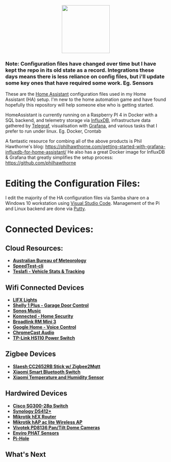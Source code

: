 
<p align="center">
<img src="https://www.home-assistant.io/images/home-assistant-logo.svg" width="150">
</p>

### Note: Configuration files have changed over time but I have kept the repo in its old state as a record.  Integrations these days means there is less reliance on config files, but i'll update some key ones that have required some work. Eg. Sensors

These are the [Home Assistant](https://home-assistant.io/) configuration files used in my Home Assistant (HA) setup. 
I'm new to the home automation game and have found hopefully this repository will help someone else who is getting started. 

HomeAssistant is currently running on a Raspberry PI 4 in Docker with a SQL backend, and telemetry storage via [InfluxDB](https://www.influxdata.com/time-series-platform/influxdb/), infrastructure data gathered by [Telegraf](https://www.influxdata.com/time-series-platform/telegraf), visualisation with [Grafana](https://grafana.com/), and various tasks that I prefer to run under linux. Eg. Docker, Crontab 

A fantastic resource for combing all of the above products is Phil Hawthorne's blog: https://philhawthorne.com/getting-started-with-grafana-influxdb-for-home-assistant/
He also has a great Docker image for InfluxDB & Grafana that greatly simplifies the setup process:  https://github.com/philhawthorne

# Editing the Configuration Files:
I edit the majority of the HA configuration files via Samba share on a Windows 10 workstation using [Visual Studio Code](https://code.visualstudio.com/).
Management of the Pi and Linux backend are done via [Putty](https://www.putty.org/).

# Connected Devices:

## Cloud Resources:
* __[Australian Bureau of Meteorology](http://www.bom.gov.au)__
* __[SpeedTest-cli](https://github.com/sivel/speedtest-cli)__
* __[Teslafi - Vehicle Stats & Tracking](https://www.teslafi.com)__

## Wifi Connected Devices
* __[LIFX Lights](https://www.lifx.com.au/)__ 
* __[Shelly 1 Plus - Garage Door Control](https://shelly.cloud/shelly-plus-1)__
* __[Sonos Music](https://www.sonos.com/en-au/home)__
* __[Konnected - Home Security](https://konnected.io)__
* __[Broadlink RM Mini 3](https://www.amazon.com/BroadLink-Control-Universal-Remote-RMMINI3-EN/dp/B01FK2SDOC/ref=sr_1_2?ie=UTF8&qid=1499475366&sr=8-2&keywords=broadlink+mini3)__
* __[Google Home - Voice Control](https://store.google.com/au/product/google_home_mini)__
* __[ChromeCast Audio](https://store.google.com/us/product/chromecast_audio)__
* __[TP-Link HS110 Power Switch](https://www.tp-link.com/au/products/details/cat-5258_HS110.html)__


## Zigbee Devices
* __[Slaesh CC2652RB Stick w/ Zigbee2Mqtt](https://slae.sh/projects/cc2652)__
* __[Xiaomi Smart Bluetooth Switch](https://www.gearbest.com/smart-light-bulb/pp_257679.html)__
* __[Xiaomi Temperature and Humidity Sensor](https://www.gearbest.com/access-control/pp_626702.html)__

## Hardwired Devices
* __[Cisco SG300-28p Switch](https://www.cisco.com/c/en/us/support/switches/sg300-28pp-28-port-gigabit-poe-plus-managed-switch/model.html)__
* __[Synology DS412+ ](https://www.synology.com/en-us/support/download/DS412+#utilities)__
* __[Mikrotik hEX Router ](https://mikrotik.com/product/RB750Gr3)__ 
* __[Mikrotik hAP ac lite Wireless AP](https://mikrotik.com/product/RB952Ui-5ac2nD)__
* __[Vivotek PD8136 Pan/Tilt Dome Cameras ](https://www.vivotek.com/website/pd8136/)__
* __[Enviro PHAT Sensors](https://shop.pimoroni.com/products/enviro-phat)__
* __[Pi-Hole](https://pi-hole.net/)__

   
## What's Next
